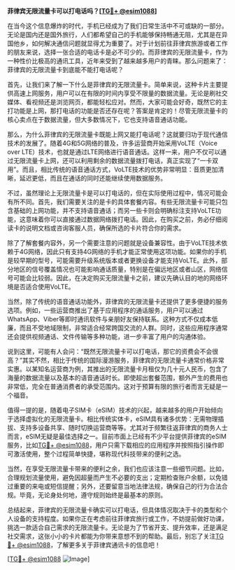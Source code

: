 **菲律宾无限流量卡可以打电话吗？[[TG💪+ @esim1088](https://t.me/s/esim1088)]**

在当今这个信息爆炸的时代，手机已经成为了我们日常生活中不可或缺的一部分。无论是国内还是国外旅行，人们都希望自己的手机能够保持畅通无阻，尤其是在异国他乡，如何解决通信问题就显得尤为重要了。对于计划前往菲律宾旅游或者工作的朋友来说，选择一张合适的电话卡是必不可少的。而菲律宾的无限流量卡，作为一种性价比极高的通讯工具，近年来受到了越来越多用户的青睐。那么问题来了：菲律宾的无限流量卡到底能不能打电话呢？

首先，让我们来了解一下什么是菲律宾的无限流量卡。简单来说，这种卡片主要提供高速上网服务，用户可以在有限的时间内享受不限量的数据流量。无论是刷社交媒体、看视频还是浏览网页，都能轻松应对。然而，大家可能会好奇，既然它的主打功能是上网，那打电话的功能是否还存在呢？答案是肯定的！尽管无限流量卡的核心卖点在于数据流量，但大多数情况下，它也支持语音通话功能。

那么，为什么菲律宾的无限流量卡既能上网又能打电话呢？这就要归功于现代通信技术的发展了。随着4G和5G网络的普及，许多运营商开始采用VoLTE（Voice over LTE）技术，也就是通过LTE网络进行语音通话。这样一来，用户不仅可以通过无限流量卡上网，还可以利用剩余的数据流量拨打电话，真正实现了“一卡双用”。而且，相比传统的语音通话方式，VoLTE技术的优势非常明显：音质更加清晰，延迟更低，而且在通话的同时还能继续使用数据服务。

不过，虽然理论上无限流量卡是可以打电话的，但在实际使用过程中，情况可能会有所不同。首先，我们需要关注的是卡的具体套餐内容。有些无限流量卡可能只包含基础的上网功能，并不支持语音通话；而另一些卡则会明确标注支持VoLTE功能，这意味着你可以直接通过数据网络拨打电话。因此，在购买之前，务必仔细阅读卡的说明文档或咨询客服人员，确保所选的卡片符合你的需求。

除了了解套餐内容外，另一个需要注意的问题就是设备兼容性。由于VoLTE技术依赖于4G网络，因此只有支持4G网络的手机才能正常使用这项功能。如果你的手机是较早期的型号，可能需要升级系统版本或者更换设备才能支持VoLTE。此外，部分地区的信号覆盖情况也可能影响通话质量，特别是在偏远地区或者山区，网络信号可能会比较弱。因此，在决定购买无限流量卡之前，建议先确认目的地的网络环境是否适合使用VoLTE。

当然，除了传统的语音通话功能外，菲律宾的无限流量卡还提供了更多便捷的服务选项。例如，一些运营商推出了基于应用程序的通话服务，用户可以通过WhatsApp、Viber等即时通讯软件与亲朋好友保持联系。这种方式不仅成本低廉，而且不受地域限制，非常适合经常跨国交流的人群。同时，这些应用程序通常还会提供视频通话、文件传输等多种功能，进一步丰富了用户的沟通体验。

说到这里，可能有人会问：“既然无限流量卡可以打电话，那它的资费会不会很高？”其实不然，相比于传统的国际漫游服务，菲律宾的无限流量卡通常价格非常实惠。以某知名运营商为例，其推出的无限流量卡月租仅为几十元人民币，包含了海量的数据流量以及基本的语音通话时长。即使超出套餐范围，额外产生的费用也非常低，完全在普通消费者的承受范围内。这对于预算有限的旅行者而言无疑是一个福音。

值得一提的是，随着电子SIM卡（eSIM）技术的兴起，越来越多的用户开始倾向于选择虚拟化的无限流量卡。相比传统实体卡，eSIM具有诸多优势：无需物理插拔、支持多设备共享、随时切换运营商等等。尤其对于频繁往返菲律宾的商务人士而言，eSIM无疑是最佳选择之一。目前市面上已经有不少平台提供菲律宾的eSIM服务，比如[TG💪+ @esim1088](https://t.me/s/esim1088)，用户只需下载相应的应用程序并按照指引操作即可激活使用，整个过程简单快捷，堪称现代科技带来的便利之选。

当然，在享受无限流量卡带来的便利之余，我们也应该注意一些细节问题。比如，合理规划流量使用，避免因超量而产生不必要的支出；定期检查账户余额，以免错过重要的来电或短信提醒；另外，还要留意当地法律法规，确保自己的行为合法合规。毕竟，无论身处何地，遵守规则始终是最基本的原则。

总结起来，菲律宾的无限流量卡确实可以打电话，但具体情况取决于卡的类型和个人设备的支持程度。如果你正在考虑前往菲律宾旅行或工作，不妨提前做好功课，挑选一款适合自己需求的无限流量卡。无论是为了节省开支、提升效率，还是满足社交需求，这张小小的卡片都能为你带来意想不到的帮助。最后，别忘了关注[TG💪+ @esim1088](https://t.me/s/esim1088)，了解更多关于菲律宾通讯卡的信息吧！

[[TG💪+ @esim1088](https://t.me/s/esim1088) ![Image](https://i.postimg.cc/4NQfJmqS/Snipaste-2025-05-13-00-14-12.png)]
